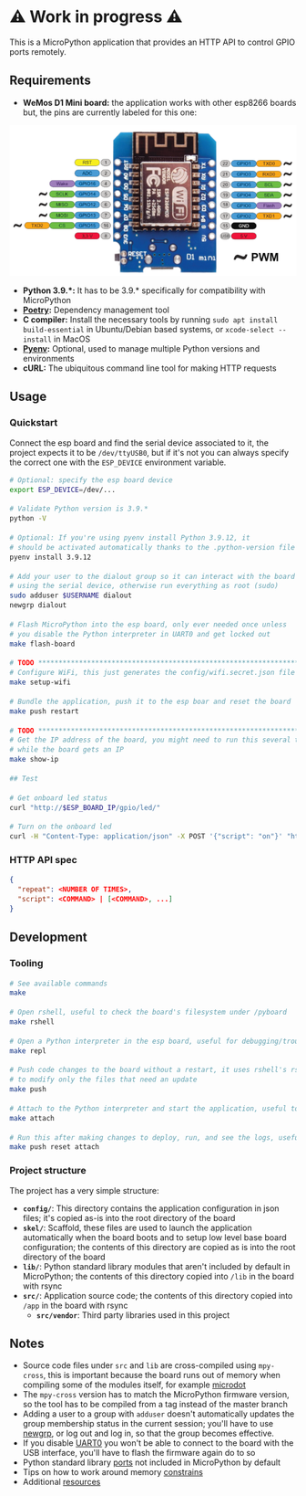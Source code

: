# ⚠️ Work in progress ⚠️

This is a MicroPython application that provides an HTTP API to control GPIO ports remotely.

## Requirements

- **WeMos D1 Mini board:** the application works with other esp8266 boards but, the pins are currently labeled for this one:

![Board pinout](doc/wemosd1.webp)

- **Python 3.9.*:** It has to be 3.9.* specifically for compatibility with MicroPython
- **[Poetry](https://python-poetry.org/docs/#installation):** Dependency management tool
- **C compiler:** Install the necessary tools by running `sudo apt install build-essential` in Ubuntu/Debian based systems, or `xcode-select --install` in MacOS
- **[Pyenv](https://github.com/pyenv/pyenv#simple-python-version-management-pyenv):** Optional, used to manage multiple Python versions and environments
- **cURL:** The ubiquitous command line tool for making HTTP requests

## Usage

### Quickstart

Connect the esp board and find the serial device associated to it, the project expects it to be `/dev/ttyUSB0`, but if it's not you can always specify the correct one with the `ESP_DEVICE` environment variable.

```bash
# Optional: specify the esp board device
export ESP_DEVICE=/dev/...

# Validate Python version is 3.9.*
python -V

# Optional: If you're using pyenv install Python 3.9.12, it
# should be activated automatically thanks to the .python-version file
pyenv install 3.9.12

# Add your user to the dialout group so it can interact with the board
# using the serial device, otherwise run everything as root (sudo)
sudo adduser $USERNAME dialout
newgrp dialout

# Flash MicroPython into the esp board, only ever needed once unless
# you disable the Python interpreter in UART0 and get locked out
make flash-board

# TODO *********************************************************************************************
# Configure WiFi, this just generates the config/wifi.secret.json file
make setup-wifi

# Bundle the application, push it to the esp boar and reset the board
make push restart

# TODO *********************************************************************************************
# Get the IP address of the board, you might need to run this several times
# while the board gets an IP
make show-ip

## Test

# Get onboard led status
curl "http://$ESP_BOARD_IP/gpio/led/"

# Turn on the onboard led
curl -H "Content-Type: application/json" -X POST '{"script": "on"}' "http://$ESP_BOARD_IP/gpio/led/"
```

### HTTP API spec

```json
{
  "repeat": <NUMBER OF TIMES>,
  "script": <COMMAND> | [<COMMAND>, ...]
}
```

## Development

### Tooling

```bash
# See available commands
make

# Open rshell, useful to check the board's filesystem under /pyboard
make rshell

# Open a Python interpreter in the esp board, useful for debugging/troubleshooting
make repl

# Push code changes to the board without a restart, it uses rshell's rsync
# to modify only the files that need an update
make push

# Attach to the Python interpreter and start the application, useful to see logs
make attach

# Run this after making changes to deploy, run, and see the logs, useful for debugging
make push reset attach
```

### Project structure

The project has a very simple structure:

- **`config/`**: This directory contains the application configuration in json files; it's copied as-is into the root directory of the board
- **`skel/`**: Scaffold, these files are used to launch the application automatically when the board boots and to setup low level base board configuration; the contents of this directory are copied as is into the root directory of the board
- **`lib/`**: Python standard library modules that aren't included by default in MicroPython; the contents of this directory copied into `/lib` in the board with rsync
- **`src/`**: Application source code; the contents of this directory copied into `/app` in the board with rsync
  - **`src/vendor`**: Third party libraries used in this project

## Notes

- Source code files under `src` and `lib` are cross-compiled using `mpy-cross`, this is important because the board runs out of memory when compiling some of the modules itself, for example [microdot](https://github.com/miguelgrinberg/microdot)
- The `mpy-cross` version has to match the MicroPython firmware version, so the tool has to be compiled from a tag instead of the master branch
- Adding a user to a group with `adduser` doesn't automatically updates the group membership status in the current session; you'll have to use [newgrp](https://linux.die.net/man/1/newgrp), or log out and log in, so that the group becomes effective.
- If you disable [UART0](https://docs.micropython.org/en/latest/esp8266/quickref.html#uart-serial-bus) you won't be able to connect to the board with the USB interface, you'll have to flash the firmware again do to so
- Python standard library [ports](https://github.com/micropython/micropython-lib/tree/master/python-stdlib) not included in MicroPython by default
- Tips on how to work around memory [constrains](http://hinch.me.uk/html/reference/constrained.html)
- Additional [resources](https://github.com/peterhinch/micropython-samples/blob/master/README.md)
